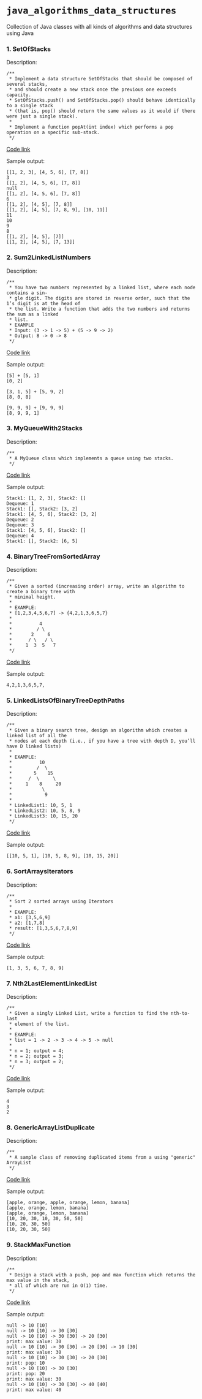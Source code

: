 # `java_algorithms_data_structures`
Collection of Java classes with all kinds of algorithms and data structures using Java

### 1. SetOfStacks
Description:
```
/**
 * Implement a data structure SetOfStacks that should be composed of several stacks,
 * and should create a new stack once the previous one exceeds capacity. 
 * SetOfStacks.push() and SetOfStacks.pop() should behave identically to a single stack
 * (that is, pop() should return the same values as it would if there were just a single stack).
 *
 * Implement a function popAt(int index) which performs a pop operation on a specific sub-stack.
 */
```
[Code link](https://github.com/wagnerjfr/java_algorithms_data_structures/blob/master/SetOfStacks.java)

Sample output:
```console
[[1, 2, 3], [4, 5, 6], [7, 8]]
3
[[1, 2], [4, 5, 6], [7, 8]]
null
[[1, 2], [4, 5, 6], [7, 8]]
6
[[1, 2], [4, 5], [7, 8]]
[[1, 2], [4, 5], [7, 8, 9], [10, 11]]
11
10
9
8
[[1, 2], [4, 5], [7]]
[[1, 2], [4, 5], [7, 13]]
```
### 2. Sum2LinkedListNumbers
Description:
```
/**
 * You have two numbers represented by a linked list, where each node contains a sin-
 * gle digit. The digits are stored in reverse order, such that the 1’s digit is at the head of
 * the list. Write a function that adds the two numbers and returns the sum as a linked
 * list.
 * EXAMPLE
 * Input: (3 -> 1 -> 5) + (5 -> 9 -> 2)
 * Output: 8 -> 0 -> 8
 */
```
[Code link](https://github.com/wagnerjfr/java_algorithms_data_structures/blob/master/Sum2LinkedListNumbers.java)

Sample output:
```console
[5] + [5, 1]
[0, 2]

[3, 1, 5] + [5, 9, 2]
[8, 0, 8]

[9, 9, 9] + [9, 9, 9]
[8, 9, 9, 1]
```
### 3. MyQueueWith2Stacks
Description:
```
/**
 * A MyQueue class which implements a queue using two stacks.
 */
```
[Code link](https://github.com/wagnerjfr/java_algorithms_data_structures/blob/master/MyQueueWith2Stacks.java)

Sample output:
```console
Stack1: [1, 2, 3], Stack2: []
Dequeue: 1
Stack1: [], Stack2: [3, 2]
Stack1: [4, 5, 6], Stack2: [3, 2]
Dequeue: 2
Dequeue: 3
Stack1: [4, 5, 6], Stack2: []
Dequeue: 4
Stack1: [], Stack2: [6, 5]
```
### 4. BinaryTreeFromSortedArray
Description:
```
/**
 * Given a sorted (increasing order) array, write an algorithm to create a binary tree with
 * minimal height.
 *
 * EXAMPLE:
 * [1,2,3,4,5,6,7] -> {4,2,1,3,6,5,7}
 *
 *          4
 *         / \
 *       2     6
 *      / \   / \
 *     1  3  5   7
 */
```
[Code link](https://github.com/wagnerjfr/java_algorithms_data_structures/blob/master/BinaryTreeFromSortedArray.java)

Sample output:
```console
4,2,1,3,6,5,7,
```
### 5. LinkedListsOfBinaryTreeDepthPaths
Description:
```
/**
 * Given a binary search tree, design an algorithm which creates a linked list of all the
 * nodes at each depth (i.e., if you have a tree with depth D, you’ll have D linked lists)
 *
 * EXAMPLE:
 *          10
 *         /  \
 *        5    15
 *      /  \     \
 *     1    8     20
 *           \
 *            9
 *
 * LinkedList1: 10, 5, 1
 * LinkedList2: 10, 5, 8, 9
 * LinkedList3: 10, 15, 20
 */
```
[Code link](https://github.com/wagnerjfr/java_algorithms_data_structures/blob/master/LinkedListsOfBinaryTreeDepthPaths.java)

Sample output:
```console
[[10, 5, 1], [10, 5, 8, 9], [10, 15, 20]]
```
### 6. SortArraysIterators
Description:
```
/**
 * Sort 2 sorted arrays using Iterators
 *
 * EXAMPLE:
 * a1: [3,5,6,9]
 * a2: [1,7,8]
 * result: [1,3,5,6,7,8,9]
 */
```
[Code link](https://github.com/wagnerjfr/java_algorithms_data_structures/blob/master/SortArraysIterators.java)

Sample output:
```console
[1, 3, 5, 6, 7, 8, 9]
```
### 7. Nth2LastElementLinkedList
Description:
```
/**
 * Given a singly Linked List, write a function to find the nth-to-last
 * element of the list.
 *
 * EXAMPLE:
 * list = 1 -> 2 -> 3 -> 4 -> 5 -> null
 *
 * n = 1; output = 4;
 * n = 2; output = 3;
 * n = 3; output = 2;
 */
```
[Code link](https://github.com/wagnerjfr/java_algorithms_data_structures/blob/master/Nth2LastElementLinkedList.java)

Sample output:
```console
4
3
2
```
### 8. GenericArrayListDuplicate
Description:
```
/**
 * A sample class of removing duplicated items from a using "generic" ArrayList
 */
```
[Code link](https://github.com/wagnerjfr/java_algorithms_data_structures/blob/master/GenericArrayListDuplicate.java)

Sample output:
```console
[apple, orange, apple, orange, lemon, banana]
[apple, orange, lemon, banana]
[apple, orange, lemon, banana]
[10, 20, 30, 10, 30, 50, 50]
[10, 20, 30, 50]
[10, 20, 30, 50]
```
### 9. StackMaxFunction
Description:
```
/**
 * Design a stack with a push, pop and max function which returns the max value in the stack,
 * all of which are run in O(1) time.
 */
```
[Code link](https://github.com/wagnerjfr/java_algorithms_data_structures/blob/master/StackMaxFunction.java)

Sample output:
```console
null -> 10 [10]
null -> 10 [10] -> 30 [30]
null -> 10 [10] -> 30 [30] -> 20 [30]
print: max value: 30
null -> 10 [10] -> 30 [30] -> 20 [30] -> 10 [30]
print: max value: 30
null -> 10 [10] -> 30 [30] -> 20 [30]
print: pop: 10
null -> 10 [10] -> 30 [30]
print: pop: 20
print: max value: 30
null -> 10 [10] -> 30 [30] -> 40 [40]
print: max value: 40
```
